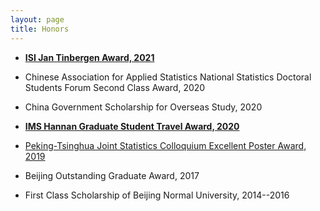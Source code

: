 ```yaml
---
layout: page
title: Honors
---
```









* [**ISI Jan Tinbergen Award, 2021**](https://www.isi-web.org/news-newsletter/20555-2021-isi-jan-tinbergen-awards) 

* Chinese Association for Applied Statistics National Statistics Doctoral Students Forum Second Class Award, 2020

* China Government Scholarship for Overseas Study,  2020

* [**IMS Hannan Graduate Student Travel Award, 2020**](https://imstat.org/2020/07/16/ims-announces-travel-award-winners-2020/)

* [Peking-Tsinghua Joint Statistics Colloquium Excellent Poster Award, 2019](http://www.stat.tsinghua.edu.cn/2019/06/06/【学术活动】第四届北大-清华统计论坛成功举办/)

* Beijing Outstanding Graduate Award, 2017

* First Class Scholarship of Beijing Normal University, 2014--2016


